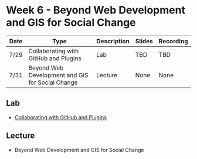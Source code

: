 # Week 6 - Beyond Web Development and GIS for Social Change

<!-- - [Yearbook](https://docs.google.com/document/d/1c8z_5SZ2C23ok1OVETuP9naBTwElf1pz45ZeSL6QyxI/edit?usp=sharing) -->


Date|Type|Description|Slides|Recording|
|---|----|-----------|------|---------|
|7/29|Collaborating with GitHub and Plugins|Lab|TBD|TBD|
|7/31|Beyond Web Development and GIS for Social Change|Lecture|None|None|

## Lab

- [Collaborating with GitHub and Plugins](../../labs/week6/)

## Lecture

- Beyond Web Development and GIS for Social Change
